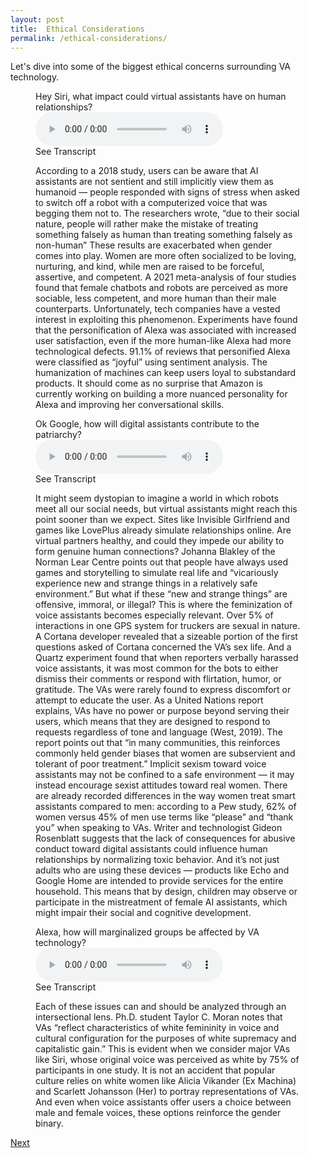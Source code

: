 ```yaml
---
layout: post
title:  Ethical Considerations
permalink: /ethical-considerations/
---
```


Let's dive into some of the biggest ethical concerns surrounding VA technology.

<figure>
    <figcaption>Hey Siri, what impact could virtual assistants have on human relationships?</figcaption>
    <audio class="audio-1" controls>
    <source src="{{site.baseurl}}/assets/audio/human_connection.mp3" type="audio/mpeg">    
    </audio>

<div class="dropdown">
    <span class="transcript">See Transcript</span>
        <div class="dropdown-content">
            <p>According to a 2018 study, users can be aware that AI assistants are not sentient and still implicitly view them as humanoid — people responded with signs of stress when asked to switch off a robot with a computerized voice that was begging them not to. The researchers wrote, “due to their social nature, people will rather make the mistake of treating something falsely as human than treating something falsely as non-human” These results are exacerbated when gender comes into play. Women are more often socialized to be loving, nurturing, and kind, while men are raised to be forceful, assertive, and competent. A 2021 meta-analysis of four studies found that female chatbots and robots are perceived as more sociable, less competent, and more human than their male counterparts. Unfortunately, tech companies have a vested interest in exploiting this phenomenon. Experiments have found that the personification of Alexa was associated with increased user satisfaction, even if the more human-like Alexa had more technological defects. 91.1% of reviews that personified Alexa were classified as “joyful” using sentiment analysis. The humanization of machines can keep users loyal to substandard products. It should come as no surprise that Amazon is currently working on building a more nuanced personality for Alexa and improving her conversational skills. </p>
    </div>
</div>
</figure>

<figure>
    <figcaption>Ok Google, how will digital assistants contribute to the patriarchy?</figcaption>
    <audio class="audio-1" controls>
    <source src="{{site.baseurl}}/assets/audio/misogyny.mp3" type="audio/mpeg">    
    </audio>

<div class="dropdown">
    <span class="transcript">See Transcript</span>
        <div class="dropdown-content">
            <p>It might seem dystopian to imagine a world in which robots meet all our social needs, but virtual assistants might reach this point sooner than we expect. Sites like Invisible Girlfriend and games like LovePlus already simulate relationships online. Are virtual partners healthy, and could they impede our ability to form genuine human connections? Johanna Blakley of the Norman Lear Centre points out that people have always used games and storytelling to simulate real life and “vicariously experience new and strange things in a relatively safe environment.” But what if these “new and strange things” are offensive, immoral, or illegal? This is where the feminization of voice assistants becomes especially relevant. Over 5% of interactions in one GPS system for truckers are sexual in nature. A Cortana developer revealed that a sizeable portion of the first questions asked of Cortana concerned the VA’s sex life. And a Quartz experiment found that when reporters verbally harassed voice assistants, it was most common for the bots to either dismiss their comments or respond with flirtation, humor, or gratitude. The VAs were rarely found to express discomfort or attempt to educate the user. As a United Nations report explains, VAs have no power or purpose beyond serving their users, which means that they are designed to respond to requests regardless of tone and language (West, 2019). The report points out that “in many communities, this reinforces commonly held gender biases that women are subservient and tolerant of poor treatment.”  Implicit sexism toward voice assistants may not be confined to a safe environment — it may instead encourage sexist attitudes toward real women. There are already recorded differences in the way women treat smart assistants compared to men: according to a Pew study, 62% of women versus 45% of men use terms like “please” and “thank you” when speaking to VAs. Writer and technologist Gideon Rosenblatt suggests that the lack of consequences for abusive conduct toward digital assistants could influence human relationships by normalizing toxic behavior. And it’s not just adults who are using these devices — products like Echo and Google Home are intended to provide services for the entire household. This means that by design, children may observe or participate in the mistreatment of female AI assistants, which might impair their social and cognitive development. 
            </p>
    </div>
</div>
</figure>

<figure>
    <figcaption>Alexa, how will marginalized groups be affected by VA technology?</figcaption>
    <audio class="audio-1" controls>
    <source src="{{site.baseurl}}/assets/audio/intersectionality.mp3" type="audio/mpeg">    
    </audio>

<div class="dropdown">
    <span class="transcript">See Transcript</span>
        <div class="dropdown-content">
            <p>Each of these issues can and should be analyzed through an intersectional lens. Ph.D. student Taylor C. Moran notes that VAs “reflect characteristics of white femininity in voice and cultural configuration for the purposes of white supremacy and capitalistic gain.” This is evident when we consider major VAs like Siri, whose original voice was perceived as white by 75% of participants in one study. It is not an accident that popular culture relies on white women like Alicia Vikander (Ex Machina) and Scarlett Johansson (Her) to portray representations of VAs. And even when voice assistants offer users a choice between male and female voices, these options reinforce the gender binary. 
            </p>
    </div>
</div>
</figure>


<a class="github-button" href="https://nishamcnealis.github.io/ai-and-gender/solutions/" data-icon="octicon-star" data-size="large" data-show-count="true" aria-label="Next: Solutions">Next</a>